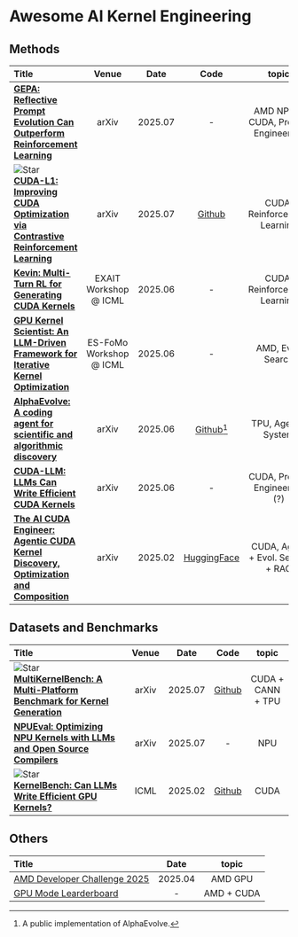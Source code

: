 # Awesome AI Kernel Engineering

## Methods
|  Title  |   Venue  |   Date   |   Code   |   topic   |
|:--------|:--------:|:--------:|:--------:|:--------:|
| [**GEPA: Reflective Prompt Evolution Can Outperform Reinforcement Learning**](https://arxiv.org/abs/2507.19457) <br> | arXiv | 2025.07 | - | AMD NPU + CUDA, Prompt Engineering |
| ![Star](https://img.shields.io/github/stars/deepreinforce-ai/CUDA-L1.svg?style=social&label=Star) <br> [**CUDA-L1: Improving CUDA Optimization via Contrastive Reinforcement Learning**](https://arxiv.org/abs/2507.14111) <br> | arXiv | 2025.07 | [Github](https://github.com/deepreinforce-ai/CUDA-L1) | CUDA, Reinforcement Learning |
| [**Kevin: Multi-Turn RL for Generating CUDA Kernels**](https://openreview.net/forum?id=HLeyRyV55o) <br> | EXAIT Workshop @ ICML | 2025.06 | - | CUDA, Reinforcement Learning |
| [**GPU Kernel Scientist: An LLM-Driven Framework for Iterative Kernel Optimization**](https://openreview.net/forum?id=K4XSvet59a) <br> | ES-FoMo Workshop @ ICML | 2025.06 | - | AMD, Evol. Search |
| [**AlphaEvolve: A coding agent for scientific and algorithmic discovery**](https://arxiv.org/abs/2506.13131) <br> | arXiv | 2025.06 | [Github](https://github.com/codelion/openevolve)[^1] | TPU, Agentic System |
| [**CUDA-LLM: LLMs Can Write Efficient CUDA Kernels**](https://arxiv.org/abs/2506.09092) <br> | arXiv | 2025.06 | - | CUDA, Prompt Engineering (?) |
| [**The AI CUDA Engineer: Agentic CUDA Kernel Discovery, Optimization and Composition**](https://pub.sakana.ai/ai-cuda-engineer) <br> | arXiv | 2025.02 | [HuggingFace](https://huggingface.co/datasets/SakanaAI/AI-CUDA-Engineer-Archive) | CUDA, Agent + Evol. Search + RAG |

[^1]: A public implementation of AlphaEvolve.

## Datasets and Benchmarks
|  Title  |   Venue  |   Date   |   Code   |   topic   |
|:--------|:--------:|:--------:|:--------:|:--------:|
| ![Star](https://img.shields.io/github/stars/wzzll123/MultiKernelBench.svg?style=social&label=Star) <br> [**MultiKernelBench: A Multi-Platform Benchmark for Kernel Generation**](https://www.arxiv.org/abs/2507.17773) <br> | arXiv | 2025.07 | [Github](https://github.com/wzzll123/MultiKernelBench) | CUDA + CANN + TPU |
| [**NPUEval: Optimizing NPU Kernels with LLMs and Open Source Compilers**](https://arxiv.org/abs/2507.14403) <br> | arXiv | 2025.07 | - | NPU |
| ![Star](https://img.shields.io/github/stars/ScalingIntelligence/KernelBench.svg?style=social&label=Star) <br> [**KernelBench: Can LLMs Write Efficient GPU Kernels?**](https://arxiv.org/abs/2502.10517) <br> | ICML | 2025.02 | [Github](https://github.com/ScalingIntelligence/KernelBench) | CUDA |

## Others
|  Title  |   Date   |   topic   |
|:--------|:--------:|:--------:|
|[AMD Developer Challenge 2025](https://www.datamonsters.com/amd-developer-challenge-2025)| 2025.04 | AMD GPU |
|[GPU Mode Learderboard](https://www.gpumode.com/)| - | AMD + CUDA |
